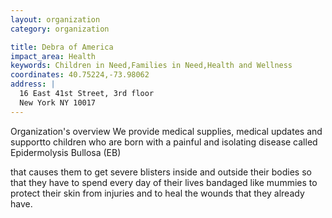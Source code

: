 ```yaml
---
layout: organization
category: organization

title: Debra of America
impact_area: Health
keywords: Children in Need,Families in Need,Health and Wellness
coordinates: 40.75224,-73.98062
address: |
  16 East 41st Street, 3rd floor
  New York NY 10017
---
```

Organization's overview
We provide medical supplies, medical updates and supportto children who are born with a painful and isolating disease called Epidermolysis Bullosa (EB)

that causes them to get severe blisters inside and outside their bodies so that they have to spend every day of their lives bandaged like mummies to protect their skin from injuries and to heal the wounds that they already have.
